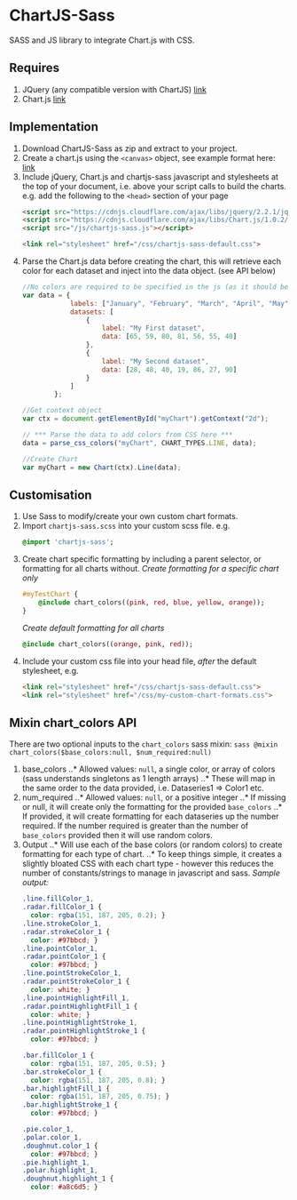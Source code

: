 # ChartJS-Sass
SASS and JS library to integrate Chart.js with CSS.

## Requires
1. JQuery (any compatible version with ChartJS) [link](http://jquery.com/)
2. Chart.js [link](http://www.chartjs.org/)

## Implementation
1. Download ChartJS-Sass as zip and extract to your project.
2. Create a chart.js using the `<canvas>` object, see example format here: [link](http://www.chartjs.org/docs/#line-chart-example-usage)
3. Include jQuery, Chart.js and chartjs-sass javascript and stylesheets at the top of your document, i.e. above your script calls to build the charts. 
e.g. add the following to the `<head>` section of your page
    ```html
    <script src="https://cdnjs.cloudflare.com/ajax/libs/jquery/2.2.1/jquery.min.js"></script>
    <script src="https://cdnjs.cloudflare.com/ajax/libs/Chart.js/1.0.2/Chart.min.js"></script>
    <script src="/js/chartjs-sass.js"></script>
    
    <link rel="stylesheet" href="/css/chartjs-sass-default.css">
    ```
3. Parse the Chart.js data before creating the chart, this will retrieve each color for each dataset and inject into the data object. (see API below)
    ```js
    //No colors are required to be specified in the js (as it should be!!)
    var data = {
                labels: ["January", "February", "March", "April", "May", "June", "July"],
                datasets: [
                    {
                        label: "My First dataset",
                        data: [65, 59, 80, 81, 56, 55, 40]
                    },
                    {
                        label: "My Second dataset",
                        data: [28, 48, 40, 19, 86, 27, 90]
                    }
                ]
            };
    
    //Get context object 
    var ctx = document.getElementById("myChart").getContext("2d");
    
    // *** Parse the data to add colors from CSS here ***
    data = parse_css_colors("myChart", CHART_TYPES.LINE, data); 
    
    //Create Chart
    var myChart = new Chart(ctx).Line(data);
    ```
    
## Customisation
1. Use Sass to modify/create your own custom chart formats.
2. Import `chartjs-sass.scss` into your custom scss file. e.g.
    ```sass
    @import 'chartjs-sass';
    ```
3. Create chart specific formatting by including a parent selector, or formatting for all charts without.
    *Create formatting for a specific chart only*
    ```sass
    #myTestChart {
        @include chart_colors((pink, red, blue, yellow, orange));
    }
    ```
    *Create default formatting for all charts*
    ```sass
    @include chart_colors((orange, pink, red));
    ```
4. Include your custom css file into your head file, *after* the default stylesheet, e.g.
   ```html
   <link rel="stylesheet" href="/css/chartjs-sass-default.css">
   <link rel="stylesheet" href="/css/my-custom-chart-formats.css">
   ```

## Mixin chart_colors API
There are two optional inputs to the `chart_colors` sass mixin:
    ```sass
    @mixin chart_colors($base_colors:null, $num_required:null)
    ```
1. base_colors
..* Allowed values: `null`, a single color, or array of colors (sass understands singletons as 1 length arrays)
..* These will map in the same order to the data provided, i.e. Dataseries1 => Color1 etc.
2. num_required
..* Allowed values: `null`, or a positive integer 
..* If missing or null, it will create only the formatting for the provided `base_colors`
..* If provided, it will create formatting for each dataseries up the number required. If the number required is greater than the number of `base_colors` provided then it will use random colors.
3. Output
..* Will use each of the base colors (or random colors) to create formatting for each type of chart.
..* To keep things simple, it creates a slightly bloated CSS with each chart type - however this reduces the number of constants/strings to manage in javascript and sass.
*Sample output:*
    ```css
    .line.fillColor_1,
    .radar.fillColor_1 {
      color: rgba(151, 187, 205, 0.2); }
    .line.strokeColor_1,
    .radar.strokeColor_1 {
      color: #97bbcd; }
    .line.pointColor_1,
    .radar.pointColor_1 {
      color: #97bbcd; }
    .line.pointStrokeColor_1,
    .radar.pointStrokeColor_1 {
      color: white; }
    .line.pointHighlightFill_1,
    .radar.pointHighlightFill_1 {
      color: white; }
    .line.pointHighlightStroke_1,
    .radar.pointHighlightStroke_1 {
      color: #97bbcd; }
    
    .bar.fillColor_1 {
      color: rgba(151, 187, 205, 0.5); }
    .bar.strokeColor_1 {
      color: rgba(151, 187, 205, 0.8); }
    .bar.highlightFill_1 {
      color: rgba(151, 187, 205, 0.75); }
    .bar.highlightStroke_1 {
      color: #97bbcd; }
    
    .pie.color_1,
    .polar.color_1,
    .doughnut.color_1 {
      color: #97bbcd; }
    .pie.highlight_1,
    .polar.highlight_1,
    .doughnut.highlight_1 {
      color: #a8c6d5; }
    ```
 